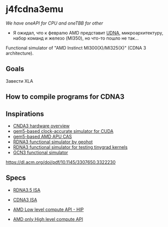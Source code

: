 # j4fcdna3emu

*We have oneAPI for CPU and oneTBB for other*

* Я ожидал, что к февралю AMD представит [UDNA](https://www.tomshardware.com/pc-components/cpus/amd-announces-unified-udna-gpu-architecture-bringing-rdna-and-cdna-together-to-take-on-nvidias-cuda-ecosystem), микроархитектуру, набор команд и железо (MI350), но что-то пошло не так...

Functional simulator of "AMD Instinct MI300(X)/MI325(X)" (CDNA 3 architecture).

## Goals

Завести XLA

## How to compile programs for CDNA3



## Inspirations

* [CNDA3 hardware overview](https://rocm.docs.amd.com/en/latest/conceptual/gpu-arch/mi300.html)
* [gem5-based clock-accurate simulator for CUDA](https://github.com/gpgpu-sim/gpgpu-sim_distribution)
* [gem5-based AMD APU CAS](https://old.gem5.org/wiki/images/1/19/AMD_gem5_APU_simulator_isca_2018_gem5_wiki.pdf)
* [RDNA3 functional simulator by geohot](https://github.com/geohot/7900xtx)
* [RDNA3 functional simulator for testing tinygrad kernels](https://github.com/Qazalin/remu)
* [GCN3 functional simulator](https://github.com/sarchlab/mgpusim)

https://dl.acm.org/doi/pdf/10.1145/3307650.3322230

## Specs

* [RDNA3.5 ISA](https://www.amd.com/content/dam/amd/en/documents/radeon-tech-docs/instruction-set-architectures/rdna35_instruction_set_architecture.pdf)
* [CDNA3 ISA](https://www.amd.com/content/dam/amd/en/documents/instinct-tech-docs/instruction-set-architectures/amd-instinct-mi300-cdna3-instruction-set-architecture.pdf)

* [AMD Low level compute API - HIP](https://github.com/ROCm/HIP)
* [AMD only High level compute API](https://github.com/ROCm/ROCm?tab=readme-ov-file)
